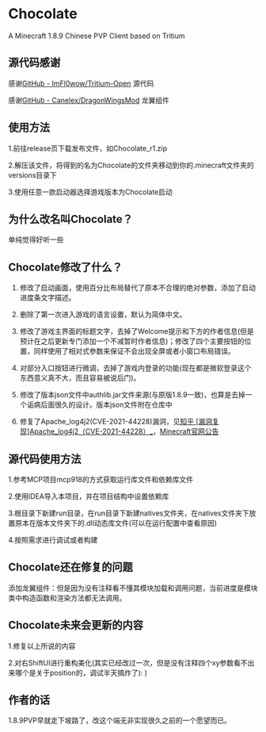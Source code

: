 # Chocolate

A Minecraft 1.8.9 Chinese PVP Client based on Tritium

## 源代码感谢

感谢[GitHub - ImFl0wow/Tritium-Open](https://github.com/ImFl0wow/Tritium-Open) 源代码

感谢[GitHub - Canelex/DragonWingsMod](https://github.com/Canelex/DragonWingsMod) 龙翼组件

## 使用方法

1.前往release页下载发布文件，如Chocolate_r1.zip

2.解压该文件，将得到的名为Chocolate的文件夹移动到你的.minecraft文件夹的versions目录下

3.使用任意一款启动器选择游戏版本为Chocolate启动

## 为什么改名叫Chocolate？

单纯觉得好听一些

## Chocolate修改了什么？

1. 修改了启动画面，使用百分比布局替代了原本不合理的绝对参数，添加了启动进度条文字描述。

2. 删除了第一次进入游戏的语言设置，默认为简体中文。

3. 修改了游戏主界面的标题文字，去掉了Welcome提示和下方的作者信息(但是预计在之后更新专门添加一个不减暂时作者信息)；修改了四个主要按钮的位置，同样使用了相对式参数来保证不会出现全屏或者小窗口布局错误。

4. 对部分入口按钮进行微调，去掉了游戏内登录的功能(现在都是微软登录这个东西意义真不大，而且容易被说后门)。

5. 修改了版本json文件中authlib.jar文件来源(与原版1.8.9一致)，也算是去掉一个诟病后面很久的设计。版本json文件附在仓库中

6. 修复了Apache_log4j2(CVE-2021-44228)漏洞，见[知乎 [漏洞复现]Apache_log4j2（CVE-2021-44228）_](https://zhuanlan.zhihu.com/p/462419319)，[Minecraft官网公告](https://www.minecraft.net/en-us/article/important-message--security-vulnerability-java-edition)

## 源代码使用方法

1.参考MCP项目mcp918的方式获取运行库文件和依赖库文件

2.使用IDEA导入本项目，并在项目结构中设置依赖库

3.根目录下新建run目录，在run目录下新建natives文件夹，在natives文件夹下放置原本在版本文件夹下的.dll动态库文件(可以在运行配置中查看原因)

4.按照需求进行调试或者构建

## Chocolate还在修复的问题

添加龙翼组件：但是因为没有注释看不懂其模块加载和调用问题，当前进度是模块类中构造函数和渲染方法都无法调用。

## Chocolate未来会更新的内容

1.修复以上所说的内容

2.对右ShiftUI进行重构美化(其实已经改过一次，但是没有注释四个xy参数看不出来哪个是关于position的，调试半天搞炸了): )

## 作者的话

1.8.9PVP早就走下坡路了，改这个端无非实现很久之前的一个愿望而已。
